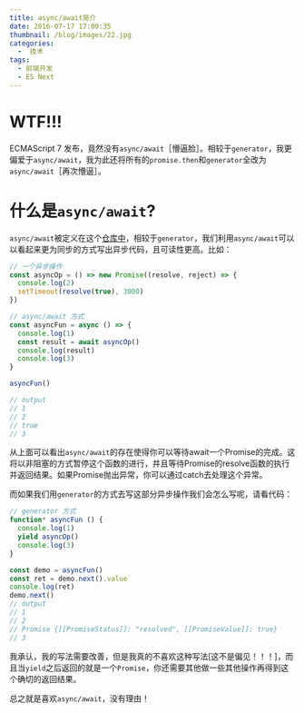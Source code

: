 ```yaml
---
title: async/await简介
date: 2016-07-17 17:00:35
thumbnail: /blog/images/22.jpg
categories:
  -  技术
tags:
  - 前端开发
  - ES Next
---
```


# WTF!!!

ECMAScript 7 发布，竟然没有`async/await`［懵逼脸］。相较于`generator`，我更偏爱于`async/await`，我为此还将所有的`promise.then`和`generator`全改为`async/await`［再次懵逼］。

<!--more-->

# 什么是`async/await`?

`async/await`被定义在这个[仓库中](https://github.com/tc39/ecmascript-asyncawait)，相较于`generator`，我们利用`async/await`可以以看起来更为同步的方式写出异步代码，且可读性更高。比如：
```javascript
// 一个异步操作
const asyncOp = () => new Promise((resolve, reject) => {
  console.log(2)
  setTimeout(resolve(true), 3000)
})

// async/await 方式
const asyncFun = async () => {
  console.log(1)
  const result = await asyncOp()
  console.log(result)
  console.log(3)
}

asyncFun()

// output
// 1
// 2
// true
// 3
```

从上面可以看出`async/await`的存在使得你可以等待await一个Promise的完成。这将以非阻塞的方式暂停这个函数的进行，并且等待Promise的resolve函数的执行并返回结果。如果Promise抛出异常，你可以通过catch去处理这个异常。

而如果我们用`generator`的方式去写这部分异步操作我们会怎么写呢，请看代码：
```javascript
// generator 方式
function* asyncFun () {
  console.log(1)
  yield asyncOp()
  console.log(3)
}

const demo = asyncFun()
const ret = demo.next().value
console.log(ret)
demo.next()
// output
// 1
// 2
// Promise {[[PromiseStatus]]: "resolved", [[PromiseValue]]: true}
// 3
```
我承认，我的写法需要改善，但是我真的不喜欢这种写法[这不是偏见！！！]，而且当`yield`之后返回的就是一个`Promise`，你还需要其他做一些其他操作再得到这个确切的返回结果。

总之就是喜欢`async/await`，没有理由！
